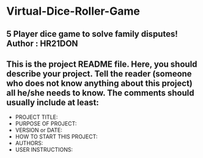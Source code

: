 # Virtual-Dice-Roller-Game
5 Player dice game to solve family disputes! 
Author : HR21DON
------------------------------------------------------------------------
This is the project README file. Here, you should describe your project.
Tell the reader (someone who does not know anything about this project)
all he/she needs to know. The comments should usually include at least:
------------------------------------------------------------------------

* PROJECT TITLE:
* PURPOSE OF PROJECT:
* VERSION or DATE:
* HOW TO START THIS PROJECT:
* AUTHORS:
* USER INSTRUCTIONS:

